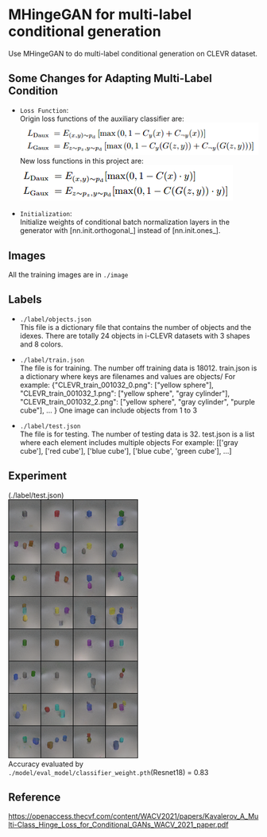 # MHingeGAN for multi-label conditional generation

Use MHingeGAN to do multi-label conditional generation on CLEVR dataset.

## Some Changes for Adapting Multi-Label Condition

* `Loss Function`:  
Origin loss functions of the auxiliary classifier are:  
![](./plot/OldLoss.png)  
New loss functions in this project are:  
![](./plot/NewLoss.png)

* `Initialization`:  
Initialize weights of conditional batch normalization layers in the generator with [nn.init.orthogonal_] instead of [nn.init.ones_].

## Images

All the training images are in `./image`

## Labels

* `./label/objects.json`  
This file is a dictionary file that contains the number of objects and the idexes.
There are totally 24 objects in i-CLEVR datasets with 3 shapes and 8 colors.

* `./label/train.json`  
The file is for training. The number off training data is 18012.
train.json is a dictionary where keys are filenames and values are objects/
For example:
{"CLEVR_train_001032_0.png": ["yellow sphere"], 
"CLEVR_train_001032_1.png": ["yellow sphere", "gray cylinder"], 
"CLEVR_train_001032_2.png": ["yellow sphere", "gray cylinder", "purple cube"], ... }
One image can include objects from 1 to 3

* `./label/test.json`  
The file is for testing. The number of testing data is 32.
test.json is a list where each element includes multiple objects
For example:
[['gray cube'],
['red cube'],
['blue cube'],
['blue cube', 'green cube'], ...]

## Experiment

(./label/test.json)  
!["Result"](./plot/_SAGAN_512_Std_NoRes_247_0.81944.png)  
Accuracy evaluated by `./model/eval_model/classifier_weight.pth`(Resnet18) = 0.83

## Reference
https://openaccess.thecvf.com/content/WACV2021/papers/Kavalerov_A_Multi-Class_Hinge_Loss_for_Conditional_GANs_WACV_2021_paper.pdf
